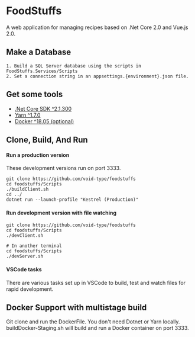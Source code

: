 # FoodStuffs
A web application for managing recipes based on .Net Core 2.0 and Vue.js 2.0.

## Make a Database
    1. Build a SQL Server database using the scripts in FoodStuffs.Services/Scripts
    2. Set a connection string in an appsettings.{environment}.json file.

## Get some tools
- [.Net Core SDK ^2.1.300](https://www.microsoft.com/net/download)
- [Yarn ^1.7.0](https://yarnpkg.com/lang/en/docs/install/)
- [Docker ^18.05 (optional)](https://docker.com)

## Clone, Build, And Run

#### Run a production version
These development versions run on port 3333.
```
git clone https://github.com/void-type/foodstuffs
cd foodstuffs/Scripts
./buildClient.sh
cd ../
dotnet run --launch-profile "Kestrel (Production)"
```

#### Run development version with file watching
```
git clone https://github.com/void-type/foodstuffs
cd foodstuffs/Scripts
./devClient.sh

# In another terminal
cd foodstuffs/Scripts
./devServer.sh
```

#### VSCode tasks
There are various tasks set up in VSCode to build, test and watch files for rapid development.

## Docker Support with multistage build
Git clone and run the DockerFile. You don't need Dotnet or Yarn locally.
buildDocker-Staging.sh will build and run a Docker container on port 3333.